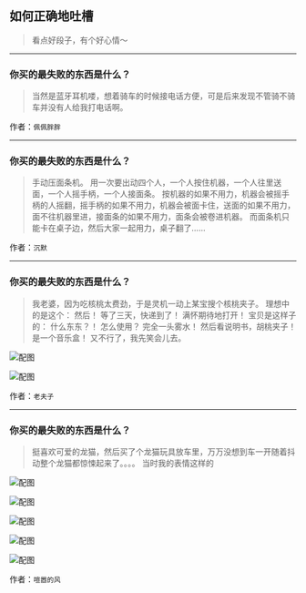 ## 如何正确地吐槽

> 看点好段子，有个好心情～


 
---

### 你买的最失败的东西是什么？

> 当然是蓝牙耳机喽，想着骑车的时候接电话方便，可是后来发现不管骑不骑车并没有人给我打电话啊。


作者：`佩佩胖胖`

---

### 你买的最失败的东西是什么？

> 手动压面条机。
> 用一次要出动四个人，一个人按住机器，一个人往里送面，一个人摇手柄，一个人接面条。
> 按机器的如果不用力，机器会被摇手柄的人摇翻，摇手柄的如果不用力，机器会被面卡住，送面的如果不用力，面不往机器里进，接面条的如果不用力，面条会被卷进机器。
> 而面条机只能卡在桌子边，然后大家一起用力，桌子翻了……


作者：`沉默`

---

### 你买的最失败的东西是什么？

> 我老婆，因为吃核桃太费劲，于是灵机一动上某宝搜个核桃夹子。
> 理想中的是这个：
> 然后！
> 等了三天，快递到了！
> 满怀期待地打开！
> 宝贝是这样子的：
> 什么东东？！
> 怎么使用？
> 完全一头雾水！
> 然后看说明书，胡桃夹子！
> 是一个音乐盒！
> 又不行了，我先笑会儿去。



![配图](http://pic4.zhimg.com/70/4d1ea3ba5779039f52bd72125db2037b_b.jpg)



![配图](http://pic1.zhimg.com/70/0ee42e57bc63b66776681d45ec6decb0_b.jpg)


作者：`老夫子`

---

### 你买的最失败的东西是什么？

> 挺喜欢可爱的龙猫，然后买了个龙猫玩具放车里，万万没想到车一开随着抖动整个龙猫都惊悚起来了。。。。
> 当时我的表情这样的



![配图](http://pic3.zhimg.com/70/cb4f2c103fac96435405a240ce013e42_b.jpg)



![配图](http://pic4.zhimg.com/70/9022988341346d1e969e357dfa0aac8b_b.jpg)



![配图](http://pic3.zhimg.com/70/b673854f79e43a9388bf8688610f5e1e_b.jpg)



![配图](http://pic2.zhimg.com/70/8459ccf54e158f7f829d59783359c42d_b.jpg)



![配图](http://pic2.zhimg.com/70/23552f9744f9562cd2242ea46ed26075_b.jpg)


作者：`喧嚣的风`